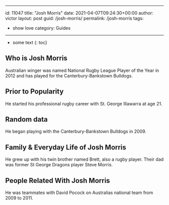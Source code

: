  ---
id: 11047
title: "Josh Morris"
date: 2021-04-07T09:24:30+00:00
author: victor
layout: post
guid: /josh-morris/
permalink: /josh-morris
tags:
 - show love
category: Guides
---

* some text
{: toc}

## Who is Josh Morris

Australian winger was named National Rugby League Player of the Year in 2012 and has played for the Canterbury-Bankstown Bulldogs.

## Prior to Popularity

He started his professional rugby career with St. George Illawarra at age 21.

## Random data

He began playing with the Canterbury-Bankstown Bulldogs in 2009.

## Family & Everyday Life of Josh Morris

He grew up with his twin brother named Brett, also a rugby player. Their dad was former St George Dragons player Steve Morris.

## People Related With Josh Morris

He was teammates with David Pocock on Australias national team from 2009 to 2011.
 